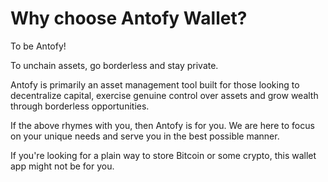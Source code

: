 # Why choose Antofy Wallet?

To be Antofy!

To unchain assets, go borderless and stay private.

Antofy is primarily an asset management tool built for those looking to decentralize capital, exercise genuine control over assets and grow wealth through borderless opportunities.

If the above rhymes with you, then Antofy is for you. We are here to focus on your unique needs and serve you in the best possible manner.

If you're looking for a plain way to store Bitcoin or some crypto, this wallet app might not be for you.
